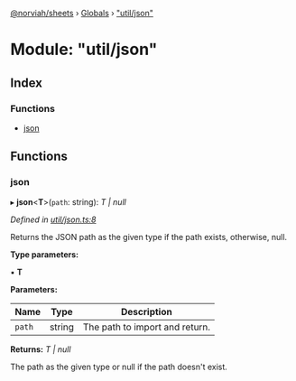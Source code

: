 [@norviah/sheets](../README.md) › [Globals](../globals.md) › ["util/json"](_util_json_.md)

# Module: "util/json"

## Index

### Functions

* [json](_util_json_.md#json)

## Functions

###  json

▸ **json**<**T**>(`path`: string): *T | null*

*Defined in [util/json.ts:8](https://github.com/Norviah/sheets/blob/afa1154/src/util/json.ts#L8)*

Returns the JSON path as the given type if the path exists, otherwise, null.

**Type parameters:**

▪ **T**

**Parameters:**

Name | Type | Description |
------ | ------ | ------ |
`path` | string | The path to import and return. |

**Returns:** *T | null*

The path as the given type or null if the path doesn't exist.

